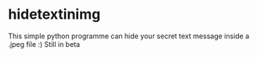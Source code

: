 # hidetextinimg
This simple python programme can hide your secret text message inside a .jpeg file :)
Still in beta
